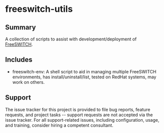 # freeswitch-utils

## Summary

A collection of scripts to assist with development/deployment of [FreeSWITCH](http://www.freeswitch.org).

## Includes

 * freeswitch-env: A shell script to aid in managing multiple FreeSWITCH environments, has install/uninstall/list, tested on RedHat systems, may work on others.

## Support
 The issue tracker for this project is provided to file bug reports, feature requests, and project tasks -- support requests are not accepted via the issue tracker. For all support-related issues, including configuration, usage, and training, consider hiring a competent consultant.


